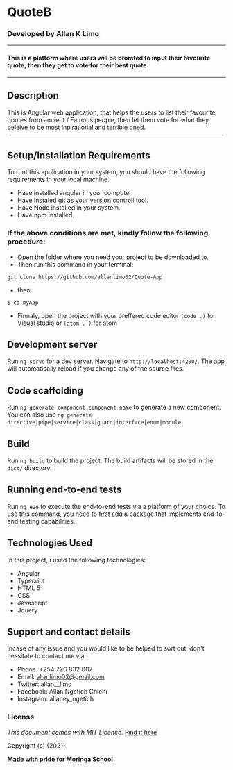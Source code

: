 # QuoteB
### Developed by     Allan K Limo

---------   
#### This is a platform where users will be promted  to input their favourite quote, then they get to vote for their best quote
-----


 ## Description
 This is Angular web application, that helps the users to list their favourite qoutes from ancient / Famous people, then let them vote for what they beleive to be most inpirational and terrible oned.

------
## Setup/Installation Requirements
To runt this application in your system, you should have the following requirements in your local machine.
* Have installed angular in your computer.
* Have Instaled git as your version controll tool.
* Have Node installed in your system.
* Have npm Installed.
### If the above conditions are met, kindly follow the following procedure:
* Open the folder where you need your project to be downloaded to.
* Then run this command in your terminal:
```
git clone https://github.com/allanlimo02/Quote-App
```
* then 
```
$ cd myApp
```
* Finnaly, open the project with your preffered code editor ```(code .)``` for Visual studio or ```(atom . )``` for atom

## Development server

Run `ng serve` for a dev server. Navigate to `http://localhost:4200/`. The app will automatically reload if you change any of the source files.

## Code scaffolding

Run `ng generate component component-name` to generate a new component. You can also use `ng generate directive|pipe|service|class|guard|interface|enum|module`.

## Build

Run `ng build` to build the project. The build artifacts will be stored in the `dist/` directory.
## Running end-to-end tests

Run `ng e2e` to execute the end-to-end tests via a platform of your choice. To use this command, you need to first add a package that implements end-to-end testing capabilities.
## Technologies Used
In this project, i used the following technologies:
* Angular
* Typecript
* HTML 5
* CSS
* Javascript
* Jquery

## Support and contact details
Incase of any issue and you would like to be helped to sort out, don't hessitate to contact me via:
* Phone: +254 726 832 007
* Email: allanlimo02@gmail.com
* Twitter: allan__limo
* Facebook: Allan Ngetich Chichi
* Instagram: allaney_ngetich
### License
*This document comes with MIT Licence.* <a href="https://github.com/allanlimo02/Quote-App/blob/devmango/LICENCE">Find it here</a>

Copyright (c) {2021} 

**Made with pride for <a href="https://moringaschool.com" target="_blank"> Moringa School</a>**